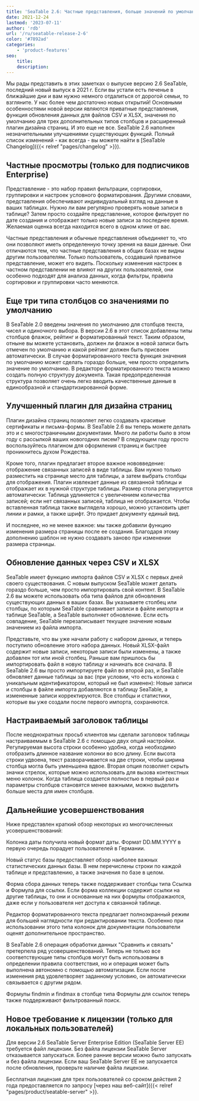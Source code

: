 ```yaml
---
title: 'SeaTable 2.6: Частные представления, больше значений по умолчанию и улучшенный плагин оформления страниц'
date: 2021-12-24
lastmod: '2023-07-11'
author: 'rdb'
url: '/ru/seatable-release-2-6'
color: '#7892ad'
categories:
    - 'product-features'
seo:
    title:
    description:
---
```


Мы рады представить в этих заметках о выпуске версию 2.6 SeaTable, последний новый выпуск в 2021 г. Если вы устали есть печенье в ближайшие дни и вам нужно немного отдалиться от дорогой семьи, то взгляните. У нас более чем достаточно новых открытий! Основными особенностями новой версии являются приватные представления, функция обновления данных для файлов CSV и XLSX, значения по умолчанию для трех дополнительных типов столбцов и расширенный плагин дизайна страниц. И это еще не все. SeaTable 2.6 наполнен незначительными улучшениями существующих функций. Полный список изменений - как всегда - вы можете найти в [SeaTable Changelog]({{< relref "pages/changelog" >}}).

## Частные просмотры (только для подписчиков Enterprise)

Представление - это набор правил фильтрации, сортировки, группировки и настроек условного форматирования. Другими словами, представления обеспечивают индивидуальный взгляд на данные в ваших таблицах. Нужно ли вам регулярно проверять новые записи в таблице? Затем просто создайте представление, которое фильтрует по дате создания и отображает только новые записи за последнее время. Желаемая оценка всегда находится всего в одном клике от вас.

Частные представления и обычные представления объединяет то, что они позволяют иметь определенную точку зрения на ваши данные. Они отличаются тем, что частные представления в общих базах не видны другим пользователям. Только пользователь, создавший приватное представление, может его видеть. Поскольку изменения настроек в частном представлении не влияют на других пользователей, они особенно подходят для анализа данных, когда фильтры, правила сортировки и группировки часто меняются.

## Еще три типа столбцов со значениями по умолчанию

В SeaTable 2.0 введены значения по умолчанию для столбцов текста, чисел и одиночного выбора. В версии 2.6 в этот список добавлены типы столбцов флажок, рейтинг и форматированный текст. Таким образом, отныне вы можете установить, должен ли флажок в новой записи быть отмечен по умолчанию и какой рейтинг должен быть присвоен автоматически. В случае форматированного текста функция значения по умолчанию может сделать гораздо больше, чем просто определить значение по умолчанию. В редакторе форматированного текста можно создать полную структуру документа. Такая предопределенная структура позволяет очень легко вводить качественные данные в единообразной и стандартизированной форме.

## Улучшенный плагин для дизайна страниц

Плагин дизайна страниц позволяет легко создавать красивые сертификаты и письма-формы. В SeaTable 2.6 вы теперь можете делать это и с многостраничными документами. Много ли работы было в этом году с рассылкой ваших новогодних писем? В следующем году просто воспользуйтесь плагином для оформления страниц и быстрее проникнитесь духом Рождества.

Кроме того, плагин предлагает второе важное нововведение: отображение связанных записей в виде таблицы. Вам нужно только разместить на странице место для таблицы, а затем выбрать столбцы для отображения. Плагин извлекает данные из связанной таблицы и отображает их в нужной структуре таблицы. Размер стола регулируется автоматически: Таблица удлиняется с увеличением количества записей; если нет связанных записей, таблица не отображается. Чтобы вставленная таблица также выглядела хорошо, можно установить цвет линии и рамки, а также шрифт. Это придает документу единый вид.

И последнее, но не менее важное: мы также добавили функцию изменения размера страницы после ее создания. Благодаря этому дополнению шаблон не нужно создавать заново при изменении размера страницы.

## Обновление данных через CSV и XLSX

SeaTable имеет функцию импорта файлов CSV и XLSX с первых дней своего существования. С новым выпуском SeaTable может делать гораздо больше, чем просто импортировать свой контент. В SeaTable 2.6 вы можете использовать оба типа файлов для обновления существующих данных в ваших базах. Вы указываете столбец или столбцы, по которым SeaTable сравнивает записи в файле импорта и таблице SeaTable, а SeaTable выполняет обновление. Если есть совпадение, SeaTable перезаписывает текущее значение новым значением из файла импорта.

Представьте, что вы уже начали работу с набором данных, и теперь поступило обновление этого набора данных. Новый XLSX-файл содержит новые записи, некоторые записи были изменены, а также добавлен тот или иной столбец. Раньше вам пришлось бы импортировать файл в новую таблицу и начинать все сначала. В SeaTable 2.6 вы просто импортируете файл во второй раз, и SeaTable обновляет данные таблицы за вас (при условии, что есть колонка с уникальным идентификатором, который не был изменен): Новые записи и столбцы в файле импорта добавляются в таблицу SeaTable, а измененные записи корректируются. Все столбцы и статистики, которые вы уже создали после первого импорта, сохраняются.

## Настраиваемый заголовок таблицы

После неоднократных просьб клиентов мы сделали заголовок таблицы настраиваемым в SeaTable 2.6 с помощью двух опций настройки. Регулируемая высота строки особенно удобна, когда необходимо отобразить длинное название колонки во всю длину. Если высота строки удвоена, текст разворачивается на две строки, чтобы ширина столбца могла быть уменьшена вдвое. Вторая опция позволяет скрыть значки стрелок, которые можно использовать для вызова контекстных меню колонок. Когда таблица создается полностью в первый раз и параметры столбцов становятся менее важными, можно выделить больше места для имен столбцов.

## Дальнейшие усовершенствования

Ниже представлен краткий обзор некоторых из многочисленных усовершенствований:

Колонка даты получила новый формат даты. Формат DD.MM.YYYY в первую очередь порадует пользователей в Германии.

Новый статус базы предоставляет обзор наиболее важных статистических данных базы. В нем перечислены строки по каждой таблице и представлению, а также значения по базе в целом.

Форма сбора данных теперь также поддерживает столбцы типа Ссылка и Формула для ссылки. Если форма коллекции содержит ссылки на другие таблицы, то они и основанные на них формулы отображаются, даже если у пользователя нет доступа к связанной таблице.

Редактор форматированного текста предлагает полноэкранный режим для большей наглядности при редактировании текста. Особенно при использовании этого типа колонок для документации пользователи оценят дополнительное пространство.

В SeaTable 2.6 операция обработки данных "Сравнить и связать" претерпела ряд усовершенствований. Теперь не только все соответствующие типы столбцов могут быть использованы в определении правила соответствия, но и операция может быть выполнена автономно с помощью автоматизации. Если после изменения ряд удовлетворяет заданному условию, он автоматически связывается с другим рядом.

Формулы findmin и findmax в столбце типа Формулы для ссылок теперь также поддерживают фильтрованный поиск.

## Новое требование к лицензии (только для локальных пользователей)

Для версии 2.6 SeaTable Server Enterprise Edition (SeaTable Server EE) требуется файл лицензии. Без файла лицензии SeaTable Server отказывается запускаться. Более ранние версии можно было запускать и без файла лицензии. Если ваш SeaTable Server EE не запускается после обновления, проверьте наличие файла лицензии.

Бесплатная лицензия для трех пользователей со сроком действия 2 года предоставляется по запросу [через наш веб-сайт]({{< relref "pages/product/seatable-server" >}}.
